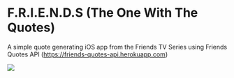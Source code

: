 # F.R.I.E.N.D.S (The One With The Quotes)
A simple quote generating iOS app from the Friends TV Series using Friends Quotes API (https://friends-quotes-api.herokuapp.com)

![](https://github.com/2apreety18/FriendsQuotes/blob/master/FriendsQuote.gif)
